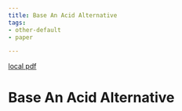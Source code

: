 ```yaml
---
title: Base An Acid Alternative
tags:
- other-default
- paper

---
```


[local pdf](../../../pdfs/base-an-acid-alternative.pdf)

# Base An Acid Alternative
